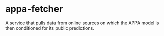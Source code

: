 # appa-fetcher
A service that pulls data from online sources on which the APPA model is then conditioned for its public predictions.
